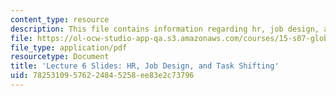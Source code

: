 ```yaml
---
content_type: resource
description: This file contains information regarding hr, job design, and task shifting.
file: https://ol-ocw-studio-app-qa.s3.amazonaws.com/courses/15-s07-globalhealth-lab-spring-2013/78253109576224845258ee83e2c73796_MIT15_S07S13_lec6.pdf
file_type: application/pdf
resourcetype: Document
title: 'Lecture 6 Slides: HR, Job Design, and Task Shifting'
uid: 78253109-5762-2484-5258-ee83e2c73796
---
```

